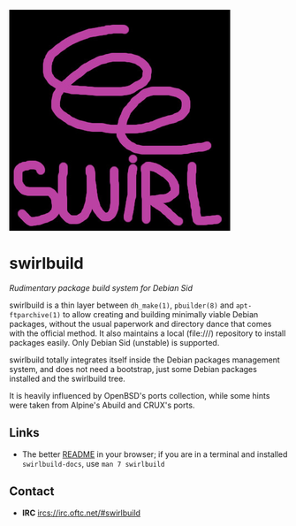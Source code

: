 ![image](infrastructure/docs/logo/swirl.jpg)

# swirlbuild

 *Rudimentary package build system for Debian Sid*

swirlbuild is a thin layer between `dh_make(1)`, `pbuilder(8)` and
`apt-ftparchive(1)` to allow creating and building minimally viable Debian
packages, without the usual paperwork and directory dance that comes with the
official method. It also maintains a local (file:///) repository to install
packages easily. Only Debian Sid (unstable) is supported.

swirlbuild totally integrates itself inside the Debian packages management
system, and does not need a bootstrap, just some Debian packages installed and
the swirlbuild tree.

It is heavily influenced by OpenBSD's ports collection, while some hints were
taken from Alpine's Abuild and CRUX's ports.

## Links

- The better [README](https://mascaldotfr.github.io/swirlbuild) in your browser;
if you are in a terminal and installed `swirlbuild-docs`, use `man 7 swirlbuild`

## Contact

- **IRC** [ircs://irc.oftc.net/#swirlbuild](ircs://irc.oftc.net/#swirlbuild)
